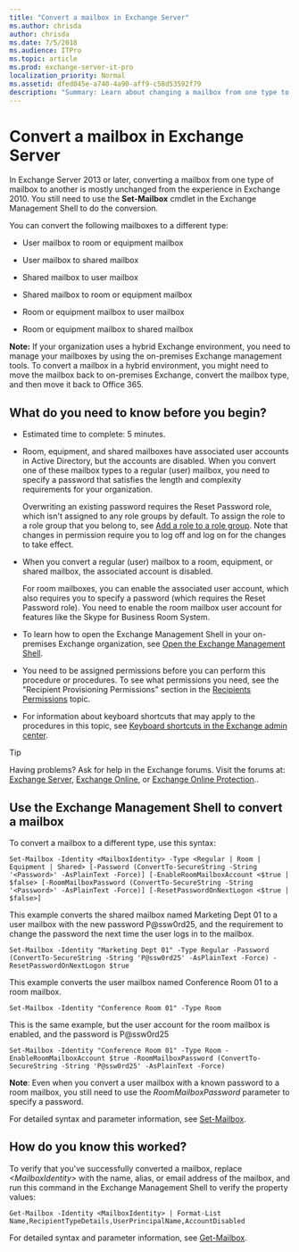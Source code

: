 ```yaml
---
title: "Convert a mailbox in Exchange Server"
ms.author: chrisda
author: chrisda
ms.date: 7/5/2018
ms.audience: ITPro
ms.topic: article
ms.prod: exchange-server-it-pro
localization_priority: Normal
ms.assetid: dfed045e-a740-4a90-aff9-c58d53592f79
description: "Summary: Learn about changing a mailbox from one type to another in Exchange Server 2016 or Exchange Server 2019."
---
```


# Convert a mailbox in Exchange Server

In Exchange Server 2013 or later, converting a mailbox from one type of mailbox to another is mostly unchanged from the experience in Exchange 2010. You still need to use the **Set-Mailbox** cmdlet in the Exchange Management Shell to do the conversion.
  
You can convert the following mailboxes to a different type:
  
- User mailbox to room or equipment mailbox
    
- User mailbox to shared mailbox
    
- Shared mailbox to user mailbox
    
- Shared mailbox to room or equipment mailbox
    
- Room or equipment mailbox to user mailbox
    
- Room or equipment mailbox to shared mailbox
    
 **Note:** If your organization uses a hybrid Exchange environment, you need to manage your mailboxes by using the on-premises Exchange management tools. To convert a mailbox in a hybrid environment, you might need to move the mailbox back to on-premises Exchange, convert the mailbox type, and then move it back to Office 365.
  
## What do you need to know before you begin?

- Estimated time to complete: 5 minutes.
    
- Room, equipment, and shared mailboxes have associated user accounts in Active Directory, but the accounts are disabled. When you convert one of these mailbox types to a regular (user) mailbox, you need to specify a password that satisfies the length and complexity requirements for your organization.
    
    Overwriting an existing password requires the Reset Password role, which isn't assigned to any role groups by default. To assign the role to a role group that you belong to, see [Add a role to a role group](../../permissions/role-groups.md#AddRemoveRGRole). Note that changes in permission require you to log off and log on for the changes to take effect.
    
- When you convert a regular (user) mailbox to a room, equipment, or shared mailbox, the associated account is disabled.
    
    For room mailboxes, you can enable the associated user account, which also requires you to specify a password (which requires the Reset Password role). You need to enable the room mailbox user account for features like the Skype for Business Room System.
    
- To learn how to open the Exchange Management Shell in your on-premises Exchange organization, see [Open the Exchange Management Shell](https://docs.microsoft.com/powershell/exchange/exchange-server/open-the-exchange-management-shell).
    
- You need to be assigned permissions before you can perform this procedure or procedures. To see what permissions you need, see the "Recipient Provisioning Permissions" section in the [Recipients Permissions](../../permissions/feature-permissions/recipient-permissions.md) topic.
    
- For information about keyboard shortcuts that may apply to the procedures in this topic, see [Keyboard shortcuts in the Exchange admin center](../../about-documentation/exchange-admin-center-keyboard-shortcuts.md).
    
> [!TIP]
> Having problems? Ask for help in the Exchange forums. Visit the forums at: [Exchange Server](https://go.microsoft.com/fwlink/p/?linkId=60612), [Exchange Online](https://go.microsoft.com/fwlink/p/?linkId=267542), or [Exchange Online Protection](https://go.microsoft.com/fwlink/p/?linkId=285351)..
  
## Use the Exchange Management Shell to convert a mailbox

To convert a mailbox to a different type, use this syntax:
  
```
Set-Mailbox -Identity <MailboxIdentity> -Type <Regular | Room | Equipment | Shared> [-Password (ConvertTo-SecureString -String '<Password>' -AsPlainText -Force)] [-EnableRoomMailboxAccount <$true | $false> [-RoomMailboxPassword (ConvertTo-SecureString -String '<Password>' -AsPlainText -Force)] [-ResetPasswordOnNextLogon <$true | $false>]
```

This example converts the shared mailbox named Marketing Dept 01 to a user mailbox with the new password P@ssw0rd25, and the requirement to change the password the next time the user logs in to the mailbox.
  
```
Set-Mailbox -Identity "Marketing Dept 01" -Type Regular -Password (ConvertTo-SecureString -String 'P@ssw0rd25' -AsPlainText -Force) -ResetPasswordOnNextLogon $true
```

This example converts the user mailbox named Conference Room 01 to a room mailbox.
  
```
Set-Mailbox -Identity "Conference Room 01" -Type Room
```

This is the same example, but the user account for the room mailbox is enabled, and the password is P@ssw0rd25
  
```
Set-Mailbox -Identity "Conference Room 01" -Type Room -EnableRoomMailboxAccount $true -RoomMailboxPassword (ConvertTo-SecureString -String 'P@ssw0rd25' -AsPlainText -Force)
```

 **Note**: Even when you convert a user mailbox with a known password to a room mailbox, you still need to use the _RoomMailboxPassword_ parameter to specify a password.
  
For detailed syntax and parameter information, see [Set-Mailbox](http://technet.microsoft.com/library/a0d413b9-d949-4df6-ba96-ac0906dedae2.aspx).
  
## How do you know this worked?

To verify that you've successfully converted a mailbox, replace _\<MailboxIdentity\>_ with the name, alias, or email address of the mailbox, and run this command in the Exchange Management Shell to verify the property values: 
  
```
Get-Mailbox -Identity <MailboxIdentity> | Format-List Name,RecipientTypeDetails,UserPrincipalName,AccountDisabled
```

For detailed syntax and parameter information, see [Get-Mailbox](http://technet.microsoft.com/library/8a5a6eb9-4a75-47f9-ae3b-a3ba251cf9a8.aspx).
  

